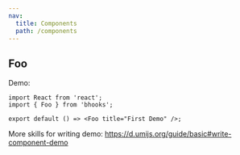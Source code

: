 ```yaml
---
nav:
  title: Components
  path: /components
---
```


## Foo

Demo:

```tsx
import React from 'react';
import { Foo } from 'bhooks';

export default () => <Foo title="First Demo" />;
```

More skills for writing demo: https://d.umijs.org/guide/basic#write-component-demo
